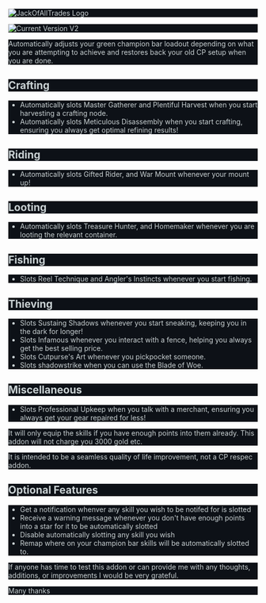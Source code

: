 ![JackOfAllTrades Logo](https://i.imgur.com/EcATikB.png)

![Current Version](https://img.shields.io/github/v/release/CyberOnEso/JackOfAllTrades?include_prereleases&label=Version)
V2

Automatically adjusts your green champion bar loadout depending on what you are attempting to achieve and restores back your old CP setup when you are done.

## Crafting
- Automatically slots Master Gatherer and Plentiful Harvest when you start harvesting a crafting node.
- Automatically slots Meticulous Disassembly when you start crafting, ensuring you always get optimal refining results!

## Riding
- Automatically slots Gifted Rider, and War Mount whenever your mount up!

## Looting
- Automatically slots Treasure Hunter, and Homemaker whenever you are looting the relevant container.

## Fishing
- Slots Reel Technique and Angler's Instincts whenever you start fishing.

## Thieving
- Slots Sustaing Shadows whenever you start sneaking, keeping you in the dark for longer!
- Slots Infamous whenever you interact with a fence, helping you always get the best selling price.
- Slots Cutpurse's Art whenever you pickpocket someone.
- Slots shadowstrike when you can use the Blade of Woe.

## Miscellaneous
- Slots Professional Upkeep when you talk with a merchant, ensuring you always get your gear repaired for less!

It will only equip the skills if you have enough points into them already. This addon will not charge you 3000 gold etc.

It is intended to be a seamless quality of life improvement, not a CP respec addon.

## Optional Features
- Get a notification whenver any skill you wish to be notifed for is slotted
- Receive a warning message whenever you don't have enough points into a star for it to be automatically slotted
- Disable automatically slotting any skill you wish
- Remap where on your champion bar skills will be automatically slotted to.

If anyone has time to test this addon or can provide me with any thoughts, additions, or improvements I would be very grateful.

Many thanks


<style>
* {
  background-color: rgb(13,17,23);
}
body {
  color:  rgb(201,209,211);
  background-color: transparent;
}
img {
  background-color: transparent;
}
.markdown-body img {
  background-color: transparent; 
}
header {
  display: none;
}
</style>
